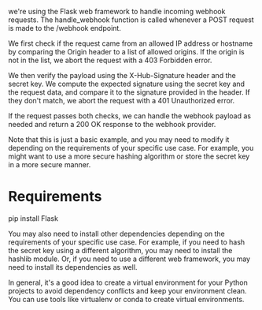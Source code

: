 we're using the Flask web framework to handle incoming webhook requests. The handle_webhook function is called whenever a POST request is made to the /webhook endpoint.

We first check if the request came from an allowed IP address or hostname by comparing the Origin header to a list of allowed origins. If the origin is not in the list, we abort the request with a 403 Forbidden error.

We then verify the payload using the X-Hub-Signature header and the secret key. We compute the expected signature using the secret key and the request data, and compare it to the signature provided in the header. If they don't match, we abort the request with a 401 Unauthorized error.

If the request passes both checks, we can handle the webhook payload as needed and return a 200 OK response to the webhook provider.

Note that this is just a basic example, and you may need to modify it depending on the requirements of your specific use case. For example, you might want to use a more secure hashing algorithm or store the secret key in a more secure manner.

# Requirements
pip install Flask

You may also need to install other dependencies depending on the requirements of your specific use case. For example, if you need to hash the secret key using a different algorithm, you may need to install the hashlib module. Or, if you need to use a different web framework, you may need to install its dependencies as well.

In general, it's a good idea to create a virtual environment for your Python projects to avoid dependency conflicts and keep your environment clean. You can use tools like virtualenv or conda to create virtual environments.
